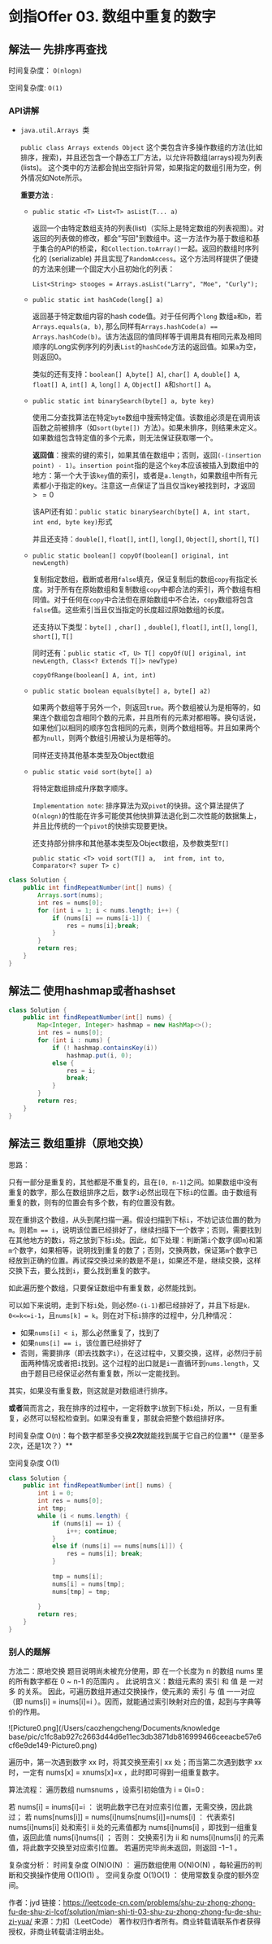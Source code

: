 # 剑指Offer 03. 数组中重复的数字

## 解法一 先排序再查找

时间复杂度： `O(nlogn)`

空间复杂度: `O(1)`

### API讲解

- `java.util.Arrays `类

  `public class Arrays extends Object`
  这个类包含许多操作数组的方法(比如排序，搜索)，并且还包含一个静态工厂方法，以允许将数组(arrays)视为列表(lists)。
  这个类中的方法都会抛出空指针异常，如果指定的数组引用为空，例外情况如Note所示。

  **重要方法** :

  - `public static <T> List<T> asList(T... a)`

    返回一个由特定数组支持的列表(list)（实际上是特定数组的列表视图）。对返回的列表做的修改，都会"写回"到数组中。这一方法作为基于数组和基于集合的API的桥梁，和`Collection.toArray()`一起。返回的数组时序列化的 (serializable) 并且实现了`RandomAccess`。这个方法同样提供了便捷的方法来创建一个固定大小且初始化的列表：

    `List<String> stooges = Arrays.asList("Larry", "Moe", "Curly");`

  - `public static int hashCode(long[] a)`

    返回基于特定数组内容的hash code值。对于任何两个`long` 数组`a`和`b`，若`Arrays.equals(a, b)`, 那么同样有`Arrays.hashCode(a) == Arrays.hashCode(b)`。该方法返回的值同样等于调用具有相同元素及相同顺序的Long实例序列的列表`List`的`hashCode`方法的返回值。如果`a`为空，则返回0。

    类似的还有支持：`boolean[] A`,`byte[] A]`, `char[] A`, `double[] A`, `float[] A`, `int[] A`, `long[] A`, `Object[] A`和`short[] A`。

  - `public static int binarySearch(byte[] a, byte key)`

    使用二分查找算法在特定`byte`数组中搜索特定值。该数组必须是在调用该函数之前被排序（如`sort(byte[]) `方法）。如果未排序，则结果未定义。如果数组包含特定值的多个元素，则无法保证获取哪一个。

    **返回值**：搜索的键的索引，如果其值在数组中；否则，返回`(-(insertion point) - 1)`。`insertion point`指的是这个`key`本应该被插入到数组中的地方：第一个大于该`key`值的索引，或者是`a.length`，如果数组中所有元素都小于指定的key。注意这一点保证了当且仅当key被找到时，才返回$>=0$

    该API还有如：`public static binarySearch(byte[] A, int start, int end, byte key)`形式

    并且还支持：`double[]`, `float[]`, `int[]`, `long[]`, `Object[]`, `short[]`, `T[]`

  - `public static boolean[] copyOf(boolean[] original, int newLength)`

    复制指定数组，截断或者用`false`填充，保证复制后的数组`copy`有指定长度。对于所有在原始数组和复制数组`copy`中都合法的索引，两个数组有相同值。对于任何在`copy`中合法但在原始数组中不合法，`copy`数组将包含`false`值。这些索引当且仅当指定的长度超过原始数组的长度。

    还支持以下类型：`byte[] `, `char[] `, `double[]`, `float[]`, `int[]`, `long[]`, `short[]`, `T[] `

    同时还有：`public static <T, U> T[] copyOf(U[] original, int newLength, Class<? Extends T[]> newType)`

    `copyOfRange(boolean[] A, int, int)`

  - `public static boolean equals(byte[] a, byte[] a2)`

    如果两个数组等于另外一个，则返回`true`。两个数组被认为是相等的，如果连个数组包含相同个数的元素，并且所有的元素对都相等。换句话说，如果他们以相同的顺序包含相同的元素，则两个数组相等。并且如果两个都为`null`，则两个数组引用被认为是相等的。

    同样还支持其他基本类型及Object数组

  - `public static void sort(byte[] a)`

    将特定数组排成升序数字顺序。

    `Implementation note`: 排序算法为双`pivot`的快排。这个算法提供了`O(nlogn)`的性能在许多可能使其他快排算法退化到二次性能的数据集上，并且比传统的一个`pivot`的快排实现要更快。

    还支持部分排序和其他基本类型及Object数组，及参数类型`T[]`

    `public static <T> void sort(T[] a,  int from, int to, Comparator<? super T> c)`

```java
class Solution {
    public int findRepeatNumber(int[] nums) {
        Arrays.sort(nums);
        int res = nums[0];
        for (int i = 1; i < nums.length; i++) {
            if (nums[i] == nums[i-1]) {
                res = nums[i];break;
            }
        }
        return res;
    }
}
```

## 解法二 使用hashmap或者hashset

```java
class Solution {
    public int findRepeatNumber(int[] nums) {
        Map<Integer, Integer> hashmap = new HashMap<>();
        int res = nums[0];
        for (int i : nums) {
            if (! hashmap.containsKey(i))
                hashmap.put(i, 0);
            else {
                res = i;
                break;
            }
        }
        return res;
    }
}
```

## 解法三 数组重排（原地交换）

思路：

只有一部分是重复的，其他都是不重复的，且在`[0, n-1]`之间。如果数组中没有重复的数字，那么在数组排序之后，数字`i`必然出现在下标`i`的位置。由于数组有重复的数，则有的位置会有多个数，有的位置没有数。

现在重排这个数组，从头到尾扫描一遍。假设扫描到下标`i`，不妨记该位置的数为`m`。则若`m == i`，说明该位置已经排好了，继续扫描下一个数字；否则，需要找到在其他地方的数`i`，将之放到下标`i`处。因此，如下处理：判断第`i`个数字(即`m`)和第`m`个数字，如果相等，说明找到重复的数了；否则，交换两数，保证第`m`个数字已经放到正确的位置。再试探交换过来的数是不是`i`，如果还不是，继续交换，这样交换下去，要么找到`i`，要么找到重复的数字。

如此遍历整个数组，只要保证数组中有重复数，必然能找到。

可以如下来说明，走到下标`i`处，则必然`0-(i-1)`都已经排好了，并且下标是`k， 0<=k<=i-1`，且`nums[k] = k`。则在对下标`i`排序的过程中，分几种情况：

- 如果`nums[i] < i`，那么必然重复了，找到了
- 如果`nums[i] == i`，该位置已经排好了
- 否则，需要排序（即去找数字`i`），在这过程中，又要交换，这样，必然归于前面两种情况或者把`i`找到。这个过程的出口就是`i`一直循环到`nums.length`，又由于题目已经保证必然有重复数，所以一定能找到。

其实，如果没有重复数，则这就是对数组进行排序。

**或者**简而言之，我在排序的过程中，一定将数字`i`放到下标`i`处，所以，一旦有重复，必然可以轻松检查到。如果没有重复，那就会把整个数组排好序。

时间复杂度 O(n)：每个数字都至多交换**2次**就能找到属于它自己的位置**（是至多2次，还是1次？）**

空间复杂度 O(1)

```java
class Solution {
    public int findRepeatNumber(int[] nums) {
        int i = 0;
        int res = nums[0];
        int tmp;
        while (i < nums.length) {
            if (nums[i] == i) {
                i++; continue;
            }
            else if (nums[i] == nums[nums[i]]) {
                res = nums[i]; break;
            }
            
            tmp = nums[i];
            nums[i] = nums[tmp];
            nums[tmp] = tmp;
            
        }
        return res;
    }
}
```

### 别人的题解

方法二：原地交换
题目说明尚未被充分使用，即 在一个长度为 n 的数组 nums 里的所有数字都在 0 ~ n-1 的范围内 。 此说明含义：数组元素的 索引 和 值 是 一对多 的关系。
因此，可遍历数组并通过交换操作，使元素的 索引 与 值 一一对应（即 nums[i] = inums[i]=i ）。因而，就能通过索引映射对应的值，起到与字典等价的作用。

![Picture0.png](/Users/caozhengcheng/Documents/knowledge base/pic/c1fc8ab927c2663d44d6e11ec3db3871db816999466ceeacbe57e6cf6e9de149-Picture0.png)

遍历中，第一次遇到数字 xx 时，将其交换至索引 xx 处；而当第二次遇到数字 xx 时，一定有 nums[x] = xnums[x]=x ，此时即可得到一组重复数字。

算法流程：
遍历数组 numsnums ，设索引初始值为 i = 0i=0 :

若 nums[i] = inums[i]=i ： 说明此数字已在对应索引位置，无需交换，因此跳过；
若 nums[nums[i]] = nums[i]nums[nums[i]]=nums[i] ： 代表索引 nums[i]nums[i] 处和索引 ii 处的元素值都为 nums[i]nums[i] ，即找到一组重复值，返回此值 nums[i]nums[i] ；
否则： 交换索引为 ii 和 nums[i]nums[i] 的元素值，将此数字交换至对应索引位置。
若遍历完毕尚未返回，则返回 -1−1 。

复杂度分析：
时间复杂度 O(N)O(N) ： 遍历数组使用 O(N)O(N) ，每轮遍历的判断和交换操作使用 O(1)O(1) 。
空间复杂度 O(1)O(1) ： 使用常数复杂度的额外空间。

作者：jyd
链接：https://leetcode-cn.com/problems/shu-zu-zhong-zhong-fu-de-shu-zi-lcof/solution/mian-shi-ti-03-shu-zu-zhong-zhong-fu-de-shu-zi-yua/
来源：力扣（LeetCode）
著作权归作者所有。商业转载请联系作者获得授权，非商业转载请注明出处。
